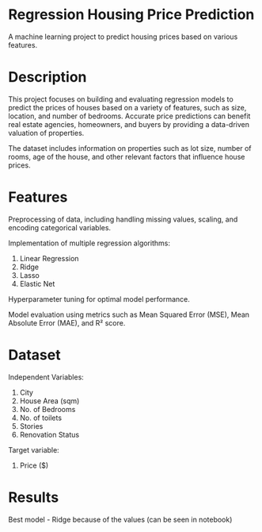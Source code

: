 # Regression Housing Price Prediction
A machine learning project to predict housing prices based on various features.
# Description
This project focuses on building and evaluating regression models to predict the prices of houses based on a variety of features, such as size, location, and number of bedrooms. Accurate price predictions can benefit real estate agencies, homeowners, and buyers by providing a data-driven valuation of properties.

The dataset includes information on properties such as lot size, number of rooms, age of the house, and other relevant factors that influence house prices.
# Features
Preprocessing of data, including handling missing values, scaling, and encoding categorical variables.

Implementation of multiple regression algorithms:
  1. Linear Regression
  2. Ridge
  3. Lasso
  4. Elastic Net

Hyperparameter tuning for optimal model performance.

Model evaluation using metrics such as Mean Squared Error (MSE), Mean Absolute Error (MAE), and R² score.
# Dataset
Independent Variables:
  1. City
  2. House Area (sqm)
  3. No. of Bedrooms
  4. No. of toilets
  5. Stories
  6. Renovation Status

Target variable:
  1. Price ($)

# Results
Best model - Ridge because of the values (can be seen in notebook)
